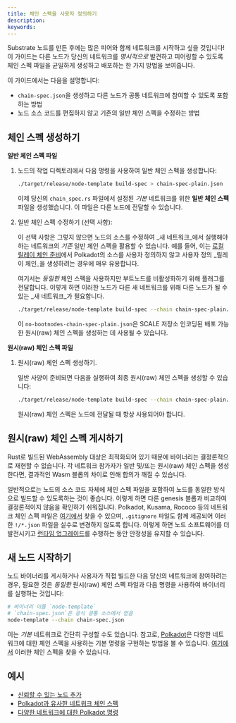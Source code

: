 ```yaml
---
title: 체인 스펙을 사용자 정의하기
description:
keywords:
---
```


Substrate 노드를 만든 후에는 많은 피어와 함께 네트워크를 시작하고 싶을 것입니다!
이 가이드는 다른 노드가 당신의 네트워크를 _명시적으로_ 발견하고 피어링할 수 있도록 체인 스펙 파일을 균일하게 생성하고 배포하는 한 가지 방법을 보여줍니다.

이 가이드에서는 다음을 설명합니다:

- `chain-spec.json`을 생성하고 다른 노드가 공통 네트워크에 참여할 수 있도록 포함하는 방법
- 노드 소스 코드를 편집하지 않고 기존의 일반 체인 스펙을 수정하는 방법

## 체인 스펙 생성하기

**일반 체인 스펙 파일**

1. 노드의 작업 디렉토리에서 다음 명령을 사용하여 일반 체인 스펙을 생성합니다:

   ```bash
   ./target/release/node-template build-spec > chain-spec-plain.json
   ```

   이제 당신의 `chain_spec.rs` 파일에서 설정된 _기본_ 네트워크를 위한 **일반 체인 스펙** 파일을 생성했습니다.
   이 파일은 다른 노드에 전달할 수 있습니다.

1. 일반 체인 스펙 수정하기 (선택 사항):

   이 선택 사항은 그렇지 않으면 노드의 소스를 수정하여 _새 네트워크_에서 실행해야 하는 네트워크의 _기존_ 일반 체인 스펙을 활용할 수 있습니다.
   예를 들어, 이는 [로컬 릴레이 체인 준비](/tutorials/build-a-parachain/prepare-a-local-relay-chain/)에서 Polkadot의 소스를 사용자 정의하지 않고 사용자 정의 _릴레이 체인_을 생성하려는 경우에 매우 유용합니다.

   여기서는 _동일한_ 체인 스펙을 사용하지만 부트노드를 비활성화하기 위해 플래그를 전달합니다. 이렇게 하면 이러한 노드가 다른 새 네트워크를 위해 다른 노드가 될 수 있는 _새 네트워크_가 필요합니다.

   ```bash
   ./target/release/node-template build-spec --chain chain-spec-plain.json --raw --disable-default-bootnode > no-bootnodes-chain-spec-plain.json
   ```

   이 `no-bootnodes-chain-spec-plain.json`은 SCALE 저장소 인코딩된 배포 가능한 원시(raw) 체인 스펙을 생성하는 데 사용될 수 있습니다.

**원시(raw) 체인 스펙 파일**

1. 원시(raw) 체인 스펙 생성하기.

   일반 사양이 준비되면 다음을 실행하여 최종 원시(raw) 체인 스펙을 생성할 수 있습니다:

   ```bash
   ./target/release/node-template build-spec --chain chain-spec-plain.json --raw > chain-spec.json
   ```

   원시(raw) 체인 스펙은 노드에 전달될 때 항상 사용되어야 합니다.

## 원시(raw) 체인 스펙 게시하기

Rust로 빌드된 WebAssembly 대상은 최적화되어 있기 때문에 바이너리는 결정론적으로 재현할 수 없습니다.
각 네트워크 참가자가 일반 및/또는 원시(raw) 체인 스펙을 생성한다면, 결과적인 Wasm 블롭의 차이로 인해 합의가 깨질 수 있습니다.

일반적으로는 노드의 소스 코드 자체에 체인 스펙 파일을 포함하여 노드를 동일한 방식으로 빌드할 수 있도록하는 것이 좋습니다. 이렇게 하면 다른 genesis 블롭과 비교하여 결정론적이지 않음을 확인하기 쉬워집니다.
Polkadot, Kusama, Rococo 등의 네트워크 체인 스펙 파일은 [여기에서](https://github.com/paritytech/polkadot-sdk/tree/master/polkadot/node/service/chain-specs) 찾을 수 있으며, `.gitignore` 파일도 함께 제공되어 이러한 `!/*.json` 파일을 실수로 변경하지 않도록 합니다. 이렇게 하면 노드 소프트웨어를 더 발전시키고 [런타임 업그레이드](/tutorials/build-a-blockchain/upgrade-a-running-network/)를 수행하는 동안 안정성을 유지할 수 있습니다.

## 새 노드 시작하기

노드 바이너리를 게시하거나 사용자가 직접 빌드한 다음 당신의 네트워크에 참여하려는 경우, 필요한 것은 _동일한_ 원시(raw) 체인 스펙 파일과 다음 명령을 사용하여 바이너리를 실행하는 것입니다:

```bash
# 바이너리 이름 `node-template`
# `chain-spec.json`은 공식 공통 소스에서 얻음
node-template --chain chain-spec.json
```

이는 _기본_ 네트워크로 간단히 구성할 수도 있습니다.
참고로, [Polkadot](https://github.com/paritytech/polkadot/commits/master/cli/src/command.rs)은 다양한 네트워크에 대한 체인 스펙을 사용하는 기본 명령을 구현하는 방법을 볼 수 있습니다. [여기에서](https://github.com/paritytech/polkadot-sdk/tree/master/polkadot/node/service/chain-specs) 이러한 체인 스펙을 찾을 수 있습니다.

## 예시

- [신뢰할 수 있는 노드 추가](/tutorials/build-a-blockchain/add-trusted-nodes#add-keys-to-keystore)
- [Polkadot과 유사한 네트워크 체인 스펙](https://github.com/paritytech/polkadot-sdk/tree/master/polkadot/node/service/chain-specs)
- [다양한 네트워크에 대한 Polkadot 명령](https://github.com/paritytech/polkadot/commits/master/cli/src/command.rs)